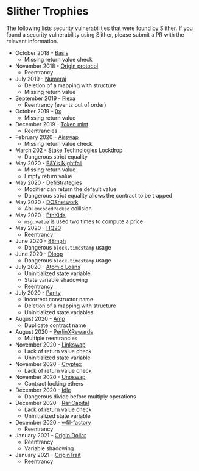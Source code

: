 # Slither Trophies

The following lists security vulnerabilities that were found by Slither.
If you found a security vulnerability using Slither,
please submit a PR with the relevant information.

- October 2018 - [Basis](https://github.com/trailofbits/publications/blob/master/reviews/basis.pdf)
  - Missing return value check
- November 2018 - [Origin protocol](https://github.com/trailofbits/publications/blob/master/reviews/origin.pdf)
  - Reentrancy
- July 2019 - [Numerai](https://github.com/trailofbits/publications/blob/master/reviews/numerai.pdf)
  - Deletion of a mapping with structure
  - Missing return value
- September 2019 - [Flexa](https://github.com/trailofbits/publications/blob/master/reviews/Flexa.pdf)
  - Reentrancy (events out of order)
- October 2019 - [0x](https://github.com/trailofbits/publications/blob/master/reviews/0x-protocol.pdf)
  - Missing return value
- December 2019 - [Token mint](https://certificate.quantstamp.com/full/token-mint)
  - Reentrancies
- February 2020 - [Airswap](https://certificate.quantstamp.com/full/airswap)
  - Missing return value check
- March 202 - [Stake Technologies Lockdrop](https://certificate.quantstamp.com/full/stake-technologies-lockdrop)
  - Dangerous strict equality
- May 2020 - [E&Y’s Nightfall](https://blog.trailofbits.com/2020/05/15/bug-hunting-with-crytic/)
  - Missing return value
  - Empty return value
- May 2020 - [DefiStrategies](https://blog.trailofbits.com/2020/05/15/bug-hunting-with-crytic/)
  - Modifier can return the default value
  - Dangerous strict equality allows the contract to be trapped
- May 2020 - [DOSnetwork](https://blog.trailofbits.com/2020/05/15/bug-hunting-with-crytic/)
  - Abi `encodedPacked` collision
- May 2020 - [EthKids](https://blog.trailofbits.com/2020/05/15/bug-hunting-with-crytic/)
  - `msg.value` is used two times to compute a price
- May 2020 - [HQ20](https://blog.trailofbits.com/2020/05/15/bug-hunting-with-crytic/)
  - Reentrancy
- June 2020 - [88mph](https://certificate.quantstamp.com/full/88-mph)
  - Dangerous `block.timestamp` usage
- June 2020 - [Dloop](https://certificate.quantstamp.com/full/dloop-art-registry-smart-contract)
  - Dangerous `block.timestamp` usage
- July 2020 - [Atomic Loans](https://certificate.quantstamp.com/full/atomic-loans)
  - Uninitialized state variable
  - State variable shadowing
  - Reentrancy
- July 2020 - [Parity](https://github.com/trailofbits/publications/blob/master/reviews/parity.pdf)
  - Incorrect constructor name
  - Deletion of a mapping with structure
  - Uninitialized state variables
- August 2020 - [Amp](https://github.com/trailofbits/publications/blob/master/reviews/amp.pdf)
  - Duplicate contract name
- August 2020 - [PerlinXRewards](https://certificate.quantstamp.com/full/perlin-x-rewards-sol)
  - Multiple reentrancies
- November 2020 - [Linkswap](https://certificate.quantstamp.com/full/linkswap)
  - Lack of return value check
  - Uninitialized state variable
- November 2020 - [Cryptex](https://certificate.quantstamp.com/full/cryptex)
  - Lack of return value check
- November 2020 - [Unoswap](https://www.unos.finance/wp-content/uploads/2020/11/block-audit.pdf)
  - Contract locking ethers
- December 2020 - [Idle](https://certificate.quantstamp.com/full/idle-finance)
  - Dangerous divide before multiply operations
- December 2020 - [RariCapital](https://certificate.quantstamp.com/full/rari-capital)
  - Lack of return value check
  - Uninitialized state variable
- December 2020 - [wfil-factory](https://github.com/wfil/wfil-factory/commit/a43c1ddf52cf1191ccf1e71a637df02d78b98cc0)
  - Reentrancy
- January 2021 - [Origin Dollar](https://github.com/trailofbits/publications/blob/master/reviews/OriginDollar.pdf)
  - Reentrancy
  - Variable shadowing
- January 2021 - [OriginTrait](https://github.com/OriginTrail/starfleet-boarding-contract/commit/6481b12abc3cfd0d782abd0e32eabd103d8f6953)
  - Reentrancy
